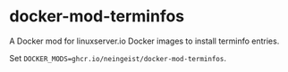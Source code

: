# docker-mod-terminfos

A Docker mod for linuxserver.io Docker images to install terminfo entries.

Set `DOCKER_MODS=ghcr.io/neingeist/docker-mod-terminfos`.
